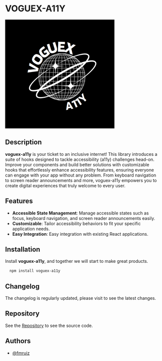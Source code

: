 # VOGUEX-A11Y

![logo](./src/assets/logo.png)

## Description
**voguex-a11y** is your ticket to an inclusive internet! This library introduces a suite of hooks designed to tackle accessibility (a11y) challenges head-on. Improve your components and build better solutions with customizable hooks that effortlessly enhance accessibility features, ensuring everyone can engage with your app without any problem. From keyboard navigation to screen reader announcements and more, voguex-a11y empowers you to create digital experiences that truly welcome to every user.

## Features
- **Accessible State Management**: Manage accessible states such as focus, keyboard navigation, and screen reader announcements easily.
- **Customizable**: Tailor accessibility behaviors to fit your specific application needs.
- **Easy Integration**: Easy integration with existing React applications.

## Installation
Install **voguex-a11y**, and together we will start to make great products. 

```bash
  npm install voguex-a11y
```

## Changelog
The changelog is regularly updated, please visit to see the latest changes.

## Repository
See the [Repository](https://github.com/fmruiz/voguex-a11y)
 to see the source code.

 ## Authors
- [@fmruiz](https://github.com/fmruiz)
